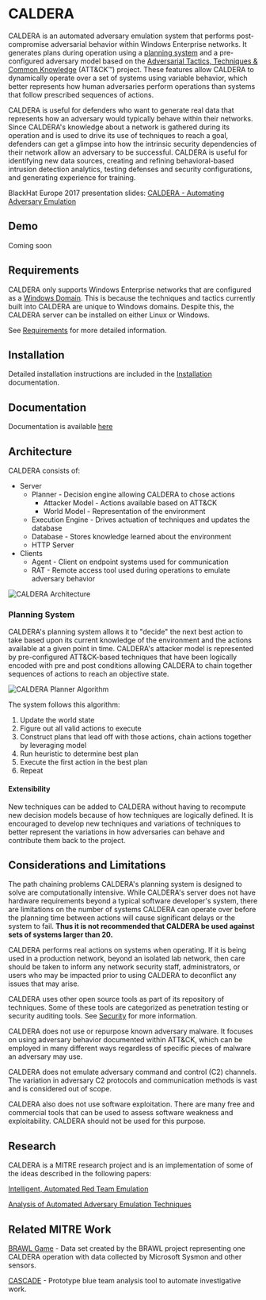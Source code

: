 # CALDERA

CALDERA is an automated adversary emulation system that performs post-compromise adversarial behavior within
Windows Enterprise networks. It generates plans during operation using a [planning system](#planning-system) and a
pre-configured adversary model based on the
[Adversarial Tactics, Techniques & Common Knowledge](https://attack.mitre.org) (ATT&CK™) project. 
These features allow CALDERA to dynamically operate over a set of systems using variable behavior,
which better represents how human adversaries perform operations than systems that follow 
prescribed sequences of actions.

CALDERA is useful for defenders who want to generate real data that represents how an adversary 
would typically behave within their networks. Since CALDERA's knowledge about a network is gathered
during its operation and is used to drive its use of techniques to reach a goal, defenders can get a glimpse into
how the intrinsic security dependencies of their network allow an adversary to be successful. CALDERA 
is useful for identifying new data sources, creating and refining behavioral-based intrusion detection analytics, 
testing defenses and security configurations, and generating experience for training.

BlackHat Europe 2017 presentation slides: [CALDERA - Automating Adversary Emulation](https://www.blackhat.com/docs/eu-17/materials/eu-17-Miller-CALDERA-Automating-Adversary-Emulation.pdf)

## Demo

Coming soon

## Requirements

CALDERA only supports Windows Enterprise networks that are configured as a
[Windows Domain](https://en.wikipedia.org/wiki/Windows_domain). This is because the techniques and 
tactics currently built into CALDERA are unique to Windows domains. Despite this, the CALDERA server can
be installed on either Linux or Windows. 

See [Requirements](docs/requirements.rst) for more detailed information.

## Installation 

Detailed installation instructions are included in the [Installation](docs/installation.rst) documentation.

## Documentation

Documentation is available [here](https://caldera.readthedocs.io)

## Architecture

CALDERA consists of:

* Server
  * Planner - Decision engine allowing CALDERA to chose actions
    * Attacker Model - Actions available based on ATT&CK
    * World Model - Representation of the environment
  * Execution Engine - Drives actuation of techniques and updates the database
  * Database - Stores knowledge learned about the environment
  * HTTP Server
* Clients
  * Agent - Client on endpoint systems used for communication
  * RAT - Remote access tool used during operations to emulate adversary behavior

![CALDERA Architecture](https://user-images.githubusercontent.com/379437/33388868-28491af2-d4ff-11e7-8ba4-b1c475b0c3ca.png)

### Planning System

CALDERA's planning system allows it to "decide" the next best action to take based upon its current
knowledge of the environment and the actions available at a given point in time. CALDERA's attacker model is 
represented by pre-configured ATT&CK-based techniques that have been logically encoded
with pre and post conditions allowing CALDERA to chain together sequences of actions to reach an 
objective state.

![CALDERA Planner Algorithm](https://user-images.githubusercontent.com/379437/33388878-30673ebc-d4ff-11e7-84d1-79fdb719d467.png)

The system follows this algorithm:
1. Update the world state
2. Figure out all valid actions to execute
3. Construct plans that lead off with those actions, chain actions together by leveraging model
5. Run heuristic to determine best plan
6. Execute the first action in the best plan
6. Repeat

#### Extensibility

New techniques can be added to CALDERA without having to recompute new decision models because of how techniques are
logically defined. It is encouraged to develop new techniques and variations of techniques to better represent the 
variations in how adversaries can behave and contribute them back to the project.

## Considerations and Limitations

The path chaining problems CALDERA's planning system is designed to solve are computationally intensive. 
While CALDERA's server does not have hardware requirements beyond a typical software developer's system, there are
limitations on the number of systems CALDERA can operate over before the planning time between actions will cause
significant delays or the system to fail. **Thus it is not recommended that CALDERA be used against sets of systems 
larger than 20.**

CALDERA performs real actions on systems when operating. If it is being used in a production network, beyond an 
isolated lab network, then care should be taken to inform any network security staff, administrators, or users who 
may be impacted prior to using CALDERA to deconflict any issues that may arise.

CALDERA uses other open source tools as part of its repository of techniques. Some of these tools
are categorized as penetration testing or security auditing tools. See [Security](SECURITY.md) for
more information.

CALDERA does not use or repurpose known adversary malware. It focuses on using adversary behavior documented
within ATT&CK, which can be employed in many different ways regardless of specific pieces of malware an adversary 
may use.

CALDERA does not emulate adversary command and control (C2) channels. The variation in adversary C2 protocols
and communication methods is vast and is considered out of scope.

CALDERA also does not use software exploitation. There are many free and commercial tools that can be used
to assess software weakness and exploitability. CALDERA should not be used for this purpose.

## Research

CALDERA is a MITRE research project and is an implementation of some of the ideas described in the following papers:

[Intelligent, Automated Red Team Emulation](https://dl.acm.org/citation.cfm?id=2991111)

[Analysis of Automated Adversary Emulation Techniques](https://dl.acm.org/citation.cfm?id=3140081)

## Related MITRE Work

[BRAWL Game](https://github.com/mitre/brawl-public-game-001) - Data set created by the BRAWL project representing
one CALDERA operation with data collected by Microsoft Sysmon and other sensors.

[CASCADE](https://github.com/mitre/cascade-server) - Prototype blue team analysis tool to automate investigative work.
